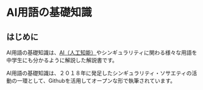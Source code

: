 # AI用語の基礎知識

## はじめに

AI用語の基礎知識は、[AI（人工知能）](./a/ai.md)やシンギュラリティに関わる様々な用語を中学生にも分かるように解説した解説書です。

AI用語の基礎知識は、２０１８年に発足したシンギュラリティ・ソサエティの活動の一環として、Githubを活用してオープンな形で執筆されています。
